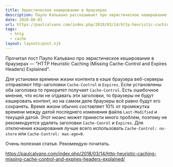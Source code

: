 ```yaml
---
title: Эвристическое кеширование в браузерах
description: Пауло Кальвано рассказывает про эвристическое кеширование в браузерах
date: 2020-06-01
url: https://paulcalvano.com/index.php/2018/03/14/http-heuristic-caching-missing-cache-control-and-expires-headers-explained/
tags:
  - http
  - cache
layout: layouts/post.njk
---
```

Прочитал пост Пауло Кальвано про эвристическое кеширование в браузерах — "HTTP Heuristic Caching (Missing Cache-Control and Expires Headers) Explained".

Для установки времени жизни контента в кэше браузера веб-серверы отправляют http-заголовки `Cache-Control` и `Expires`. Если установлены оба заголовка то приоритет получает `Cache-Control`. Есть ошибочное мнение, что если не отдавать эти заголовки, то браузеры не будут кэшировать контент, но на самом деле браузеры всё равно будут его сохранять. Время жизни обычно составляет 10% от промежутка времени между датой последнего изменения файла `Last-Modified` и текущей датой. Этот нюанс может принести много проблем, поэтому не рекомендуется удалять заголовки `Cache-Conrol` и `Expires`. Для отключения кэширования лучше всего использовать `Cache-Control: no-store` или `Cache-Control: max-age=0`.

Очень полезная статья. Рекомендую почитать.

https://paulcalvano.com/index.php/2018/03/14/http-heuristic-caching-missing-cache-control-and-expires-headers-explained/
